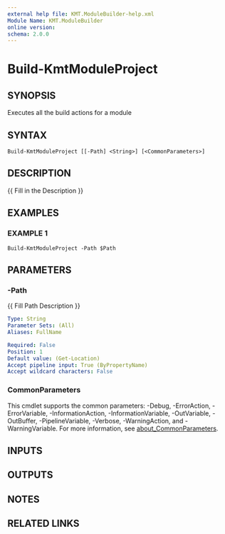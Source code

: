 ```yaml
---
external help file: KMT.ModuleBuilder-help.xml
Module Name: KMT.ModuleBuilder
online version:
schema: 2.0.0
---
```


# Build-KmtModuleProject

## SYNOPSIS
Executes all the build actions for a module

## SYNTAX

```
Build-KmtModuleProject [[-Path] <String>] [<CommonParameters>]
```

## DESCRIPTION
{{ Fill in the Description }}

## EXAMPLES

### EXAMPLE 1
```
Build-KmtModuleProject -Path $Path
```

## PARAMETERS

### -Path
{{ Fill Path Description }}

```yaml
Type: String
Parameter Sets: (All)
Aliases: FullName

Required: False
Position: 1
Default value: (Get-Location)
Accept pipeline input: True (ByPropertyName)
Accept wildcard characters: False
```

### CommonParameters
This cmdlet supports the common parameters: -Debug, -ErrorAction, -ErrorVariable, -InformationAction, -InformationVariable, -OutVariable, -OutBuffer, -PipelineVariable, -Verbose, -WarningAction, and -WarningVariable. For more information, see [about_CommonParameters](http://go.microsoft.com/fwlink/?LinkID=113216).

## INPUTS

## OUTPUTS

## NOTES

## RELATED LINKS
